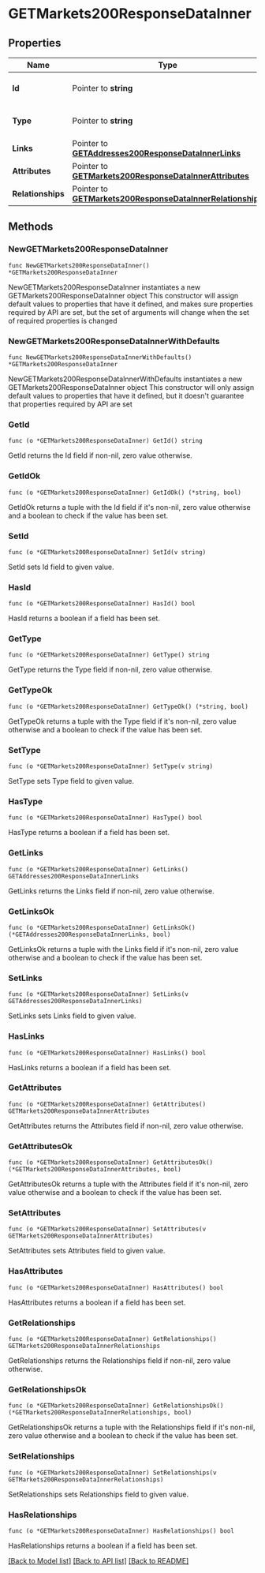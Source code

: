 # GETMarkets200ResponseDataInner

## Properties

Name | Type | Description | Notes
------------ | ------------- | ------------- | -------------
**Id** | Pointer to **string** | The resource&#39;s id | [optional] 
**Type** | Pointer to **string** | The resource&#39;s type | [optional] [default to "markets"]
**Links** | Pointer to [**GETAddresses200ResponseDataInnerLinks**](GETAddresses200ResponseDataInnerLinks.md) |  | [optional] 
**Attributes** | Pointer to [**GETMarkets200ResponseDataInnerAttributes**](GETMarkets200ResponseDataInnerAttributes.md) |  | [optional] 
**Relationships** | Pointer to [**GETMarkets200ResponseDataInnerRelationships**](GETMarkets200ResponseDataInnerRelationships.md) |  | [optional] 

## Methods

### NewGETMarkets200ResponseDataInner

`func NewGETMarkets200ResponseDataInner() *GETMarkets200ResponseDataInner`

NewGETMarkets200ResponseDataInner instantiates a new GETMarkets200ResponseDataInner object
This constructor will assign default values to properties that have it defined,
and makes sure properties required by API are set, but the set of arguments
will change when the set of required properties is changed

### NewGETMarkets200ResponseDataInnerWithDefaults

`func NewGETMarkets200ResponseDataInnerWithDefaults() *GETMarkets200ResponseDataInner`

NewGETMarkets200ResponseDataInnerWithDefaults instantiates a new GETMarkets200ResponseDataInner object
This constructor will only assign default values to properties that have it defined,
but it doesn't guarantee that properties required by API are set

### GetId

`func (o *GETMarkets200ResponseDataInner) GetId() string`

GetId returns the Id field if non-nil, zero value otherwise.

### GetIdOk

`func (o *GETMarkets200ResponseDataInner) GetIdOk() (*string, bool)`

GetIdOk returns a tuple with the Id field if it's non-nil, zero value otherwise
and a boolean to check if the value has been set.

### SetId

`func (o *GETMarkets200ResponseDataInner) SetId(v string)`

SetId sets Id field to given value.

### HasId

`func (o *GETMarkets200ResponseDataInner) HasId() bool`

HasId returns a boolean if a field has been set.

### GetType

`func (o *GETMarkets200ResponseDataInner) GetType() string`

GetType returns the Type field if non-nil, zero value otherwise.

### GetTypeOk

`func (o *GETMarkets200ResponseDataInner) GetTypeOk() (*string, bool)`

GetTypeOk returns a tuple with the Type field if it's non-nil, zero value otherwise
and a boolean to check if the value has been set.

### SetType

`func (o *GETMarkets200ResponseDataInner) SetType(v string)`

SetType sets Type field to given value.

### HasType

`func (o *GETMarkets200ResponseDataInner) HasType() bool`

HasType returns a boolean if a field has been set.

### GetLinks

`func (o *GETMarkets200ResponseDataInner) GetLinks() GETAddresses200ResponseDataInnerLinks`

GetLinks returns the Links field if non-nil, zero value otherwise.

### GetLinksOk

`func (o *GETMarkets200ResponseDataInner) GetLinksOk() (*GETAddresses200ResponseDataInnerLinks, bool)`

GetLinksOk returns a tuple with the Links field if it's non-nil, zero value otherwise
and a boolean to check if the value has been set.

### SetLinks

`func (o *GETMarkets200ResponseDataInner) SetLinks(v GETAddresses200ResponseDataInnerLinks)`

SetLinks sets Links field to given value.

### HasLinks

`func (o *GETMarkets200ResponseDataInner) HasLinks() bool`

HasLinks returns a boolean if a field has been set.

### GetAttributes

`func (o *GETMarkets200ResponseDataInner) GetAttributes() GETMarkets200ResponseDataInnerAttributes`

GetAttributes returns the Attributes field if non-nil, zero value otherwise.

### GetAttributesOk

`func (o *GETMarkets200ResponseDataInner) GetAttributesOk() (*GETMarkets200ResponseDataInnerAttributes, bool)`

GetAttributesOk returns a tuple with the Attributes field if it's non-nil, zero value otherwise
and a boolean to check if the value has been set.

### SetAttributes

`func (o *GETMarkets200ResponseDataInner) SetAttributes(v GETMarkets200ResponseDataInnerAttributes)`

SetAttributes sets Attributes field to given value.

### HasAttributes

`func (o *GETMarkets200ResponseDataInner) HasAttributes() bool`

HasAttributes returns a boolean if a field has been set.

### GetRelationships

`func (o *GETMarkets200ResponseDataInner) GetRelationships() GETMarkets200ResponseDataInnerRelationships`

GetRelationships returns the Relationships field if non-nil, zero value otherwise.

### GetRelationshipsOk

`func (o *GETMarkets200ResponseDataInner) GetRelationshipsOk() (*GETMarkets200ResponseDataInnerRelationships, bool)`

GetRelationshipsOk returns a tuple with the Relationships field if it's non-nil, zero value otherwise
and a boolean to check if the value has been set.

### SetRelationships

`func (o *GETMarkets200ResponseDataInner) SetRelationships(v GETMarkets200ResponseDataInnerRelationships)`

SetRelationships sets Relationships field to given value.

### HasRelationships

`func (o *GETMarkets200ResponseDataInner) HasRelationships() bool`

HasRelationships returns a boolean if a field has been set.


[[Back to Model list]](../README.md#documentation-for-models) [[Back to API list]](../README.md#documentation-for-api-endpoints) [[Back to README]](../README.md)


